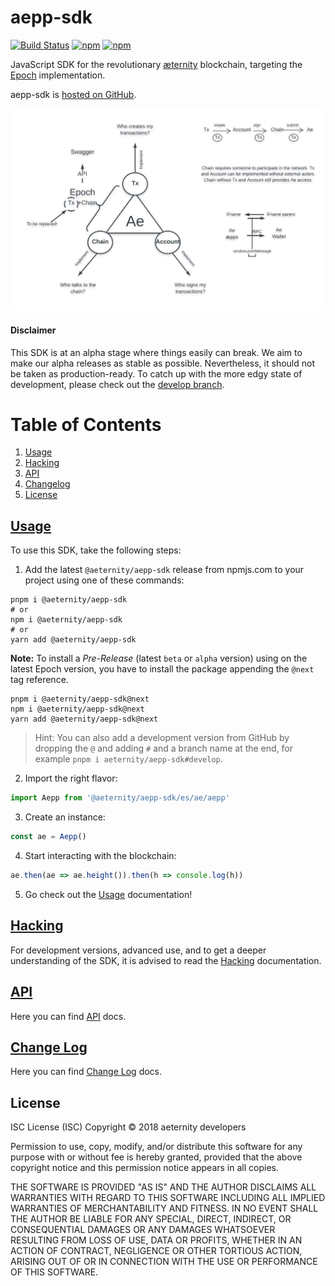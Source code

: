 # aepp-sdk

[![Build Status](https://ci.aepps.com/buildStatus/icon?job=aepp-sdk-js/develop)](https://ci.aepps.com/job/aepp-sdk-js/job/develop/)
[![npm](https://img.shields.io/npm/v/@aeternity/aepp-sdk.svg)](https://www.npmjs.com/package/@aeternity/aepp-sdk)
[![npm](https://img.shields.io/npm/l/@aeternity/aepp-sdk.svg)](https://www.npmjs.com/package/@aeternity/aepp-sdk)

JavaScript SDK for the revolutionary [æternity] blockchain, targeting the
[Epoch] implementation.

aepp-sdk is [hosted on GitHub].

![Concept Drawing of aepp-sdk][concept]

[concept]: concept.png "Concept Drawing of aepp-sdk"

[æternity]: https://aeternity.com/
[Epoch]: https://github.com/aeternity/epoch
[hosted on GitHub]: https://github.com/aeternity/aepp-sdk-js




#### Disclaimer

This SDK is at an alpha stage where things easily can break. We aim to make our
alpha releases as stable as possible. Nevertheless, it should not be taken as
production-ready. To catch up with the more edgy state of development, please
check out the [develop branch].

[develop branch]: https://github.com/aeternity/aepp-sdk-js/tree/develop


# Table of Contents
1. [Usage](#usage)
2. [Hacking](#hacking)
3. [API](#api)
4. [Changelog](#changelog)
5. [License](#license)


## [Usage]

To use this SDK, take the following steps:

1. Add the latest `@aeternity/aepp-sdk` release from npmjs.com to your project using one of these commands:

```
pnpm i @aeternity/aepp-sdk
# or
npm i @aeternity/aepp-sdk
# or
yarn add @aeternity/aepp-sdk
```

**Note:** To install a _Pre-Release_ (latest `beta` or `alpha` version) using on the latest Epoch version, you have to install the package appending the `@next` tag reference.
```
pnpm i @aeternity/aepp-sdk@next
npm i @aeternity/aepp-sdk@next
yarn add @aeternity/aepp-sdk@next
```

> Hint: You can also add a development version from GitHub by dropping the `@` and
> adding `#` and a branch name at the end, for example
> `pnpm i aeternity/aepp-sdk#develop`.

2. Import the right flavor:

```js
import Aepp from '@aeternity/aepp-sdk/es/ae/aepp'
```

3. Create an instance:

```js
const ae = Aepp()
```

4. Start interacting with the blockchain:

```js
ae.then(ae => ae.height()).then(h => console.log(h))
```

5. Go check out the [Usage] documentation!

[Usage]: docs/usage.md

## [Hacking]

For development versions, advanced use, and to get a deeper understanding of the
SDK, it is advised to read the [Hacking] documentation.

[Hacking]: docs/hacking.md

## [API]

Here you can find [API] docs.

[API]: docs/api.md

## [Change Log]

Here you can find [Change Log] docs.

[Change Log]: CHANGELOG.md

## License

ISC License (ISC)
Copyright © 2018 aeternity developers

Permission to use, copy, modify, and/or distribute this software for any purpose
with or without fee is hereby granted, provided that the above copyright notice
and this permission notice appears in all copies.

THE SOFTWARE IS PROVIDED "AS IS" AND THE AUTHOR DISCLAIMS ALL WARRANTIES WITH
REGARD TO THIS SOFTWARE INCLUDING ALL IMPLIED WARRANTIES OF MERCHANTABILITY AND
FITNESS. IN NO EVENT SHALL THE AUTHOR BE LIABLE FOR ANY SPECIAL, DIRECT,
INDIRECT, OR CONSEQUENTIAL DAMAGES OR ANY DAMAGES WHATSOEVER RESULTING FROM LOSS
OF USE, DATA OR PROFITS, WHETHER IN AN ACTION OF CONTRACT, NEGLIGENCE OR OTHER
TORTIOUS ACTION, ARISING OUT OF OR IN CONNECTION WITH THE USE OR PERFORMANCE OF
THIS SOFTWARE.
